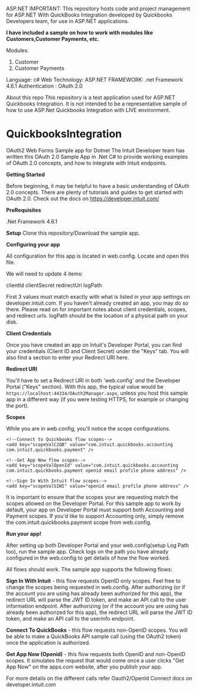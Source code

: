 ASP.NET 
IMPORTANT: This repository hosts code and project management for ASP.NET With QuickBooks Integration developed by Quickbooks Developers team,
for use in ASP.NET applications. 

**I have included a sample on how to work with modules like Customers,Customer Payments, etc.**

Modules: 
1. Customer
2. Customer Payments

Language: c#
Web Technology: ASP.NET
FRAMEWORK: .net Framework 4.6.1
Authentication : OAuth 2.0

About this repo
This repository is a test application used for ASP.NET Quickbooks Integration. 
It is not intended to be a representative sample of how to use ASP.Net Quickbooks Integration with LIVE environment.

# QuickbooksIntegration
OAuth2 Web Forms Sample app for Dotnet
The Intuit Developer team has written this OAuth 2.0 Sample App in .Net C# to provide working examples of OAuth 2.0 concepts, and how to integrate with Intuit endpoints.

**Getting Started**

Before beginning, it may be helpful to have a basic understanding of OAuth 2.0 concepts. There are plenty of tutorials and guides to get started with OAuth 2.0. Check out the docs on https://developer.intuit.com/

**PreRequisites**

.Net Framework 4.6.1

**Setup**
Clone this repository/Download the sample app.

**Configuring your app**

All configuration for this app is located in web.config. Locate and open this file.

We will need to update 4 items:

clientId
clientSecret
redirectUri
logPath

First 3 values must match exactly with what is listed in your app settings on developer.intuit.com. If you haven't already created an app, you may do so there. Please read on for important notes about client credentials, scopes, and redirect urls.
logPath should be the location of a physical path on your disk.


**Client Credentials**

Once you have created an app on Intuit's Developer Portal, you can find your credentials (Client ID and Client Secret) under the "Keys" tab. You will also find a section to enter your Redirect URI here.

**Redirect URI**


You'll have to set a Redirect URI in both 'web.config' *and* the Developer Portal ("Keys" section).  With this app, the typical value would be `https://localhost:44334/OAuth2Manager.aspx`, unless you host this sample app in a different way (if you were testing HTTPS, for example or changing the port).

**Scopes**

While you are in web.config, you'll notice the scope configurations.

    <!--Connect to Quickbooks flow scopes-->
    <add key="scopeValC2QB" value="com.intuit.quickbooks.accounting com.intuit.quickbooks.payment" />

    <!--Get App Now flow scopes-->
    <add key="scopeValOpenId" value="com.intuit.quickbooks.accounting com.intuit.quickbooks.payment openid email profile phone address" />
    
    <!--Sign In With Intuit flow scopes-->
    <add key="scopeValSIWI" value="openid email profile phone address" />

It is important to ensure that the scopes your are requesting match the scopes allowed on the Developer Portal. For this sample app to work by default, your app on Developer Portal must support both Accounting and Payment scopes. If you'd like to support Accounting only, simply remove the com.intuit.quickbooks.payment scope from web.config.

**Run your app!**

After setting up both Developer Portal and your web.config(setup Log Path too), run the sample app.
Check logs on the path you have already configured in the web.config to get details of how the flow worked.

All flows should work. The sample app supports the following flows:

**Sign In With Intuit** - this flow requests OpenID only scopes. Feel free to change the scopes being requested in web.config. After authorizing (or if the account you are using has already been authorized for this app), the redirect URL will parse the JWT ID token, and make an API call to the user information endpoint. After authorizing (or if the account you are using has already been authorized for this app), the redirect URL will parse the JWT ID token, and make an API call to the userinfo endpoint.


**Connect To QuickBooks** - this flow requests non-OpenID scopes. You will be able to make a QuickBooks API sample call (using the OAuth2 token) once the application is authorized.

**Get App Now (Openid)** - this flow requests both OpenID and non-OpenID scopes. It simulates the request that would come once a user clicks "Get App Now" on the apps.com website, after you publish your app.

For more details on the different calls refer Oauth2/OpenId Connect docs on developer.intuit.com
